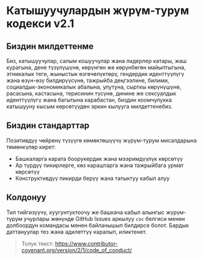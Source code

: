 
# Катышуучулардын жүрүм-турум кодекси v2.1

## Биздин милдеттенме
Биз, катышуучулар, салым кошуучулар жана лидерлер катары, жаш курагына, дене түзүлүшүнө, көрүнгөн же көрүнбөгөн майыптыгына, этникалык теги, жыныстык өзгөчөлүктөрү, гендердик иденттүүлүгү жана өзүн-өзү билдирүүсүнө, тажрыйба деңгээлине, билими, социалдык-экономикалык абалына, улутуна, сырткы көрүнүшүнө, расасына, кастасына, терисинин түсүнө, динине же сексуалдык иденттүүлүгү жана багытына карабастан, биздин коомчулукка катышууну кысым көрсөтүүдөн эркин кылууга милдеттенебиз.

## Биздин стандарттар
Позитивдүү чөйрөнү түзүүгө көмөктөшүүчү жүрүм-турум мисалдарына төмөнкүлөр кирет:
- Башкаларга карата боорукердик жана мээримдүүлүк көрсөтүү
- Ар түрдүү пикирлерге, көз караштарга жана тажрыйбага урмат көрсөтүү
- Конструктивдүү пикирди берүү жана татыктуу кабыл алуу

## Колдонуу
Тил тийгизүүчү, куугунтуктоочу же башкача кабыл алынгыс жүрүм-турум учурлары жөнүндө GitHub Issues аркылуу `coc` белгиси менен долбоордун командасы менен байланышып билдирсе болот. Бардык даттануулар тез жана адилеттүү каралып, иликтенет.

> Толук текст: https://www.contributor-covenant.org/version/2/1/code_of_conduct/
